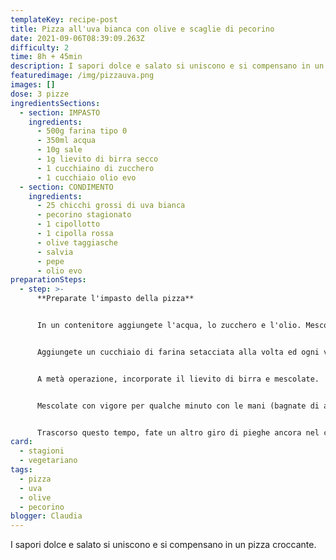 ```yaml
---
templateKey: recipe-post
title: Pizza all'uva bianca con olive e scaglie di pecorino
date: 2021-09-06T08:39:09.263Z
difficulty: 2
time: 8h + 45min
description: I sapori dolce e salato si uniscono e si compensano in un pizza croccante.
featuredimage: /img/pizzauva.png
images: []
dose: 3 pizze
ingredientsSections:
  - section: IMPASTO
    ingredients:
      - 500g farina tipo 0
      - 350ml acqua
      - 10g sale
      - 1g lievito di birra secco
      - 1 cucchiaino di zucchero
      - 1 cucchiaio olio evo
  - section: CONDIMENTO
    ingredients:
      - 25 chicchi grossi di uva bianca
      - pecorino stagionato
      - 1 cipollotto
      - 1 cipolla rossa
      - olive taggiasche
      - salvia
      - pepe
      - olio evo
preparationSteps:
  - step: >-
      **Preparate l'impasto della pizza**


      In un contenitore aggiungete l'acqua, lo zucchero e l'olio. Mescolate. Il contenitore dovrà essere abbastanza capiente da contenere l'impasto quando il suo volume sarà raddoppiato. 


      Aggiungete un cucchiaio di farina setacciata alla volta ed ogni volta mescolate fino ad ottenere una pastella.


      A metà operazione, incorporate il lievito di birra e mescolate.  Qualche altro cucchiaio di farina e poi aggiungete anche il sale.


      Mescolate con vigore per qualche minuto con le mani (bagnate di acqua).  Quando l'impasto sarà incordato, fare un giro di pieghe nelle due direzioni e poi mettere a lievitare a t. ambiente, coperta da una pellicola trasparente per 7 ore.


      Trascorso questo tempo, fate un altro giro di pieghe ancora nel contenitore e lasciate riposare per un altra ora.
card:
  - stagioni
  - vegetariano
tags:
  - pizza
  - uva
  - olive
  - pecorino
blogger: Claudia
---
```

I sapori dolce e salato si uniscono e si compensano in un pizza croccante.